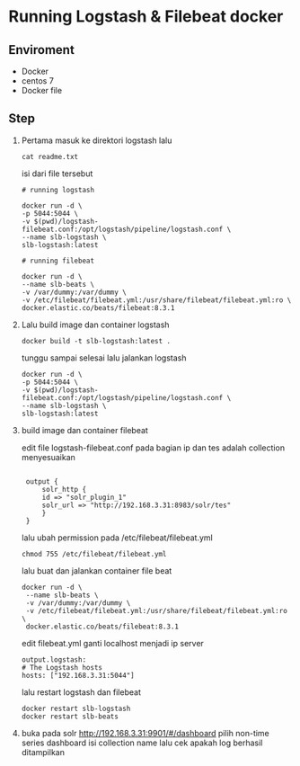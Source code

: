 # Running Logstash & Filebeat docker

## Enviroment
- Docker
- centos 7
- Docker file
## Step

1. Pertama masuk ke direktori logstash lalu 

    ```
    cat readme.txt

    ```

    isi dari file tersebut
    ```
    # running logstash

    docker run -d \
    -p 5044:5044 \
    -v $(pwd)/logstash-filebeat.conf:/opt/logstash/pipeline/logstash.conf \
    --name slb-logstash \
    slb-logstash:latest

    # running filebeat

    docker run -d \
    --name slb-beats \
    -v /var/dummy:/var/dummy \
    -v /etc/filebeat/filebeat.yml:/usr/share/filebeat/filebeat.yml:ro \
    docker.elastic.co/beats/filebeat:8.3.1

2. Lalu build image dan container logstash

    ```
    docker build -t slb-logstash:latest .

    ```

    tunggu sampai selesai lalu jalankan logstash 

    ```
    docker run -d \
    -p 5044:5044 \
    -v $(pwd)/logstash-filebeat.conf:/opt/logstash/pipeline/logstash.conf \
    --name slb-logstash \
    slb-logstash:latest
    ```
    
3. build image dan container filebeat
   
   edit file logstash-filebeat.conf pada bagian ip dan tes adalah collection menyesuaikan 

   ```
   
    output {
        solr_http {
        id => "solr_plugin_1"
        solr_url => "http://192.168.3.31:8983/solr/tes"
        }
    }

   ```
   lalu ubah permission pada  /etc/filebeat/filebeat.yml

   ```
   chmod 755 /etc/filebeat/filebeat.yml
   ```

   lalu buat dan jalankan container file beat 
   ```
   docker run -d \
    --name slb-beats \
    -v /var/dummy:/var/dummy \
    -v /etc/filebeat/filebeat.yml:/usr/share/filebeat/filebeat.yml:ro \
    docker.elastic.co/beats/filebeat:8.3.1
    ```
    edit filebeat.yml ganti localhost menjadi ip server

    ```
    output.logstash:
   # The Logstash hosts
   hosts: ["192.168.3.31:5044"]
   ```

   lalu restart logstash dan filebeat

    ```
    docker restart slb-logstash
    docker restart slb-beats
    ```

4. buka pada solr http://192.168.3.31:9901/#/dashboard pilih non-time series dashboard isi collection name lalu cek apakah log berhasil ditampilkan
